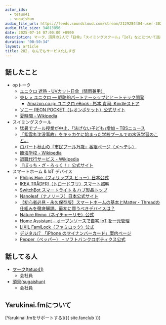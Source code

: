 ```yaml
---
actor_ids:
  - tetuo41
  - sugaishun
audio_file_url: https://feeds.soundcloud.com/stream/2129284404-user-302747142-yarukinai-282-2025_07_14.mp3
audio_file_size: 34813856
date: 2025-07-14 07:00:00 +0900
description: マーク、須貝の2人で「日傘」「スイミングスクール」「IoT」などについて話しました。
duration: "00:50:34"
layout: article
title: 282. なんでもサービス化しすぎ
---
```


## 話したこと

- opトーク
  - [ユニクロ 遮熱・UVカット日傘（晴雨兼用）](https://www.uniqlo.com/jp/ja/products/E481350-000/00)
  - [東レ × ユニクロ ― 戦略的パートナーシップとヒートテック開発](https://www.toray.co.jp/saiyou/fresh/project/project03.html)
    - [Amazon.co.jp: ユニクロ eBook : 杉本 貴司: Kindleストア](https://www.amazon.co.jp/dp/B0CW1H3BKR)
  - [ソニー REON POCKET（レオンポケット）公式サイト](https://reonpocket.sony.co.jp/)
  - [夏時間 - Wikipedia](https://ja.wikipedia.org/wiki/%E5%A4%8F%E6%99%82%E9%96%93)
- スイミングスクール
  - [猛暑でプール授業が中止、｢泳げない子ども｣増加 – TBSニュース](https://newsdig.tbs.co.jp/articles/-/1981358)
  - [「紫雲丸沈没事故」をキッカケに始まった学校プールでの水泳学習のこと。](https://note.com/lifejacket_santa/n/n6066f0faf15a)
  - [ロバート秋山の『市民プール万歳』番組ページ（メ～テレ）](https://www.nagoyatv.com/akiyama_pool/)
  - [臨海学校 - Wikipedia](https://ja.wikipedia.org/wiki/%E8%87%A8%E6%B5%B7%E5%AD%A6%E6%A0%A1)
  - [退職代行サービス - Wikipedia](https://ja.wikipedia.org/wiki/%E9%80%80%E8%81%B7%E4%BB%A3%E8%A1%8C%E3%82%B5%E3%83%BC%E3%83%93%E3%82%B9)
  - [『ぼっち・ざ・ろっく！』公式サイト](https://bocchi.rocks/tv/)
- スマートホーム & IoT デバイス
  - [Philips Hue（フィリップス ヒュー）日本公式](https://www.philips-hue.com/ja-jp)
  - [IKEA TRÅDFRI（トロードフリ）スマート照明](https://www.ikea.com/jp/ja/customer-service/product-support/smart-lighting/)
  - [SwitchBot スマートライト & ハブ製品トップ](https://www.switchbot.jp/)
  - [Nanoleaf（ナノリーフ）日本公式サイト](https://nanoleaf.me/ja-JP/)
  - [【初心者必見・永久保存版】スマートホームの基本とMatter・Threadの仕組みを徹底解説。最初に買うべきデバイスは？](https://www.youtube.com/watch?v=bdt1enpfRpc)
  - [Nature Remo（ネイチャーリモ）公式](https://nature.global/)
  - [Home Assistant – オープンソースで自宅 IoT を一元管理](https://gigazine.net/news/20210926-home-assistant/)
  - [LIXIL FamiLock（ファミロック）公式](https://www.lixil.co.jp/lineup/entrance/s/familock/)
  - [デジタル庁 「iPhone のマイナンバーカード」案内ページ](https://services.digital.go.jp/mynumbercard-iphone/)
  - [Pepper（ペッパー） – ソフトバンクロボティクス公式](https://www.softbankrobotics.com/jp/product/pepper/)

## 話してる人

- [マーク(tetuo41)](https://twitter.com/tetuo41)
  - 会社員
- [須貝(sugaishun)](https://twitter.com/sugaishun)
  - 会社員

## Yarukinai.fmについて

[Yarukinai.fmをサポートする]({{ site.fanclub }})
